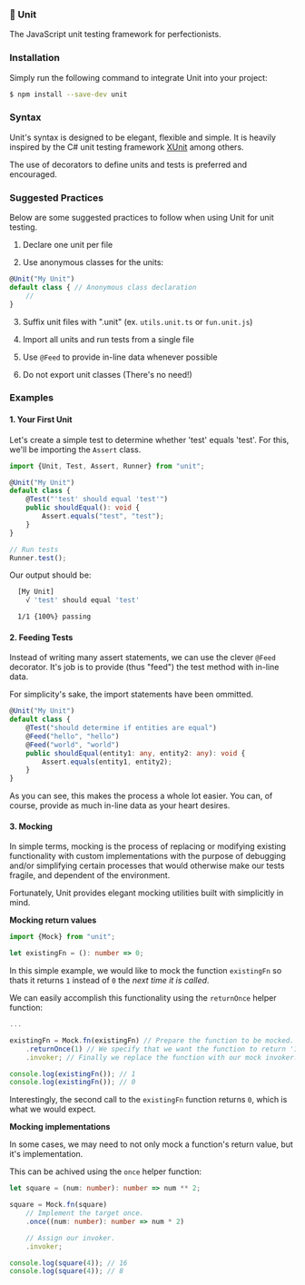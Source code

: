 ### 🧪 Unit

The JavaScript unit testing framework for perfectionists.

### Installation

Simply run the following command to integrate Unit into your project:

```bash
$ npm install --save-dev unit
```

### Syntax

Unit's syntax is designed to be elegant, flexible and simple. It is heavily inspired by the C# unit testing framework [XUnit](https://xunit.github.io/) among others.

The use of decorators to define units and tests is preferred and encouraged.


### Suggested Practices

Below are some suggested practices to follow when using Unit for unit testing.

1. Declare one unit per file

2. Use anonymous classes for the units:

```ts
@Unit("My Unit")
default class { // Anonymous class declaration
    //
}
```

3. Suffix unit files with ".unit" (ex. `utils.unit.ts` or `fun.unit.js`)

4. Import all units and run tests from a single file

5. Use `@Feed` to provide in-line data whenever possible

6. Do not export unit classes (There's no need!)

### Examples

#### 1. Your First Unit
Let's create a simple test to determine whether 'test' equals 'test'. For this, we'll be importing the `Assert` class.

```ts
import {Unit, Test, Assert, Runner} from "unit";

@Unit("My Unit")
default class {
    @Test("'test' should equal 'test'")
    public shouldEqual(): void {
        Assert.equals("test", "test");
    }
}

// Run tests
Runner.test();
```

Our output should be:

```bash
  [My Unit]
    √ 'test' should equal 'test'

  1/1 {100%} passing
```

#### 2. Feeding Tests

Instead of writing many assert statements, we can use the clever `@Feed` decorator. It's job is to provide (thus "feed") the test method with in-line data.

For simplicity's sake, the import statements have been ommitted.

```ts
@Unit("My Unit")
default class {
    @Test("should determine if entities are equal")
    @Feed("hello", "hello")
    @Feed("world", "world")
    public shouldEqual(entity1: any, entity2: any): void {
        Assert.equals(entity1, entity2);
    }
}
```

As you can see, this makes the process a whole lot easier. You can, of course, provide as much in-line data as your heart desires.

#### 3. Mocking

In simple terms, mocking is the process of replacing or modifying existing functionality with custom implementations with the purpose of debugging and/or simplifying certain processes that would otherwise make our tests fragile, and dependent of the environment.

Fortunately, Unit provides elegant mocking utilities built with simplicitly in mind.

**Mocking return values**

```ts
import {Mock} from "unit";

let existingFn = (): number => 0;
```

In this simple example, we would like to mock the function `existingFn` so thats it returns `1` instead of `0` the *next time it is called*.

We can easily accomplish this functionality using the `returnOnce` helper function:

```ts
...

existingFn = Mock.fn(existingFn) // Prepare the function to be mocked.
    .returnOnce(1) // We specify that we want the function to return '1' the next time it is called.
    .invoker; // Finally we replace the function with our mock invoker.

console.log(existingFn()); // 1
console.log(existingFn()); // 0
```

Interestingly, the second call to the `existingFn` function returns `0`, which is what we would expect.

**Mocking implementations**

In some cases, we may need to not only mock a function's return value, but it's implementation.

This can be achived using the `once` helper function:

```ts
let square = (num: number): number => num ** 2;

square = Mock.fn(square)
    // Implement the target once.
    .once((num: number): number => num * 2)

    // Assign our invoker.
    .invoker;

console.log(square(4)); // 16
console.log(square(4)); // 8
```
